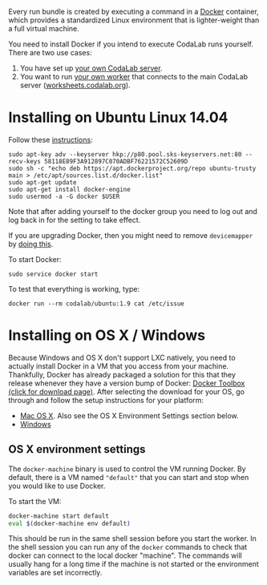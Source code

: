 Every run bundle is created by executing a command in a
[Docker](https://www.docker.com/) container, which provides a standardized
Linux environment that is lighter-weight than a full virtual machine.

You need to install Docker if you intend to execute CodaLab runs yourself.
There are two use cases:

1. You have set up [your own CodaLab server](Server-Setup).
1. You want to run [your own worker](Execution#running-your-own-worker) that
   connects to the main CodaLab server ([worksheets.codalab.org](https://worksheets.codalab.org)).

# Installing on Ubuntu Linux 14.04

Follow these [instructions](https://docs.docker.com/engine/installation/ubuntulinux/):

    sudo apt-key adv --keyserver hkp://p80.pool.sks-keyservers.net:80 --recv-keys 58118E89F3A912897C070ADBF76221572C52609D
    sudo sh -c "echo deb https://apt.dockerproject.org/repo ubuntu-trusty main > /etc/apt/sources.list.d/docker.list"
    sudo apt-get update
    sudo apt-get install docker-engine
    sudo usermod -a -G docker $USER

Note that after adding yourself to the docker group you need to log out and log back in for the setting to take effect.

If you are upgrading Docker, then you might need to remove `devicemapper` by [doing this](https://github.com/docker/docker/issues/14088).

To start Docker:

    sudo service docker start

To test that everything is working, type:

    docker run --rm codalab/ubuntu:1.9 cat /etc/issue

# Installing on OS X / Windows

Because Windows and OS X don't support LXC natively, you need to actually
install Docker in a VM that you access from your machine. Thankfully, Docker
has already packaged a solution for this that they release whenever they have a
version bump of Docker: [Docker Toolbox (click for download
page)](https://www.docker.com/docker-toolbox). After selecting the download for
your OS, go through and follow the setup instructions for your platform:

* [Mac OS X](https://docs.docker.com/mac/). Also see the OS X Environment Settings section below.
* [Windows](https://docs.docker.com/windows/)

## OS X environment settings

The `docker-machine` binary is used to control the VM running Docker. By
default, there is a VM named `"default"` that you can start and stop when you
would like to use Docker.

To start the VM:

```bash
docker-machine start default
eval $(docker-machine env default)
```

This should be run in the same shell session before you start the worker. In the shell session you can run any of the `docker` commands to check that docker can connect to the local docker "machine". The commands will usually hang for a long time if the machine is not started or the environment variables are set incorrectly.
